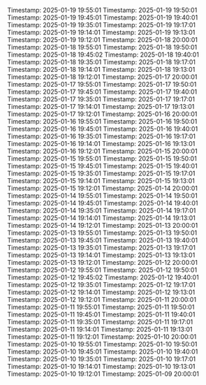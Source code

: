 Timestamp: 2025-01-19 19:55:01
Timestamp: 2025-01-19 19:50:01
Timestamp: 2025-01-19 19:45:01
Timestamp: 2025-01-19 19:40:01
Timestamp: 2025-01-19 19:35:01
Timestamp: 2025-01-19 19:17:01
Timestamp: 2025-01-19 19:14:01
Timestamp: 2025-01-19 19:13:01
Timestamp: 2025-01-19 19:12:01
Timestamp: 2025-01-18 20:00:01
Timestamp: 2025-01-18 19:55:01
Timestamp: 2025-01-18 19:50:01
Timestamp: 2025-01-18 19:45:02
Timestamp: 2025-01-18 19:40:01
Timestamp: 2025-01-18 19:35:01
Timestamp: 2025-01-18 19:17:01
Timestamp: 2025-01-18 19:14:01
Timestamp: 2025-01-18 19:13:01
Timestamp: 2025-01-18 19:12:01
Timestamp: 2025-01-17 20:00:01
Timestamp: 2025-01-17 19:55:01
Timestamp: 2025-01-17 19:50:01
Timestamp: 2025-01-17 19:45:01
Timestamp: 2025-01-17 19:40:01
Timestamp: 2025-01-17 19:35:01
Timestamp: 2025-01-17 19:17:01
Timestamp: 2025-01-17 19:14:01
Timestamp: 2025-01-17 19:13:01
Timestamp: 2025-01-17 19:12:01
Timestamp: 2025-01-16 20:00:01
Timestamp: 2025-01-16 19:55:01
Timestamp: 2025-01-16 19:50:01
Timestamp: 2025-01-16 19:45:01
Timestamp: 2025-01-16 19:40:01
Timestamp: 2025-01-16 19:35:01
Timestamp: 2025-01-16 19:17:01
Timestamp: 2025-01-16 19:14:01
Timestamp: 2025-01-16 19:13:01
Timestamp: 2025-01-16 19:12:01
Timestamp: 2025-01-15 20:00:01
Timestamp: 2025-01-15 19:55:01
Timestamp: 2025-01-15 19:50:01
Timestamp: 2025-01-15 19:45:01
Timestamp: 2025-01-15 19:40:01
Timestamp: 2025-01-15 19:35:01
Timestamp: 2025-01-15 19:17:01
Timestamp: 2025-01-15 19:14:01
Timestamp: 2025-01-15 19:13:01
Timestamp: 2025-01-15 19:12:01
Timestamp: 2025-01-14 20:00:01
Timestamp: 2025-01-14 19:55:01
Timestamp: 2025-01-14 19:50:01
Timestamp: 2025-01-14 19:45:01
Timestamp: 2025-01-14 19:40:01
Timestamp: 2025-01-14 19:35:01
Timestamp: 2025-01-14 19:17:01
Timestamp: 2025-01-14 19:14:01
Timestamp: 2025-01-14 19:13:01
Timestamp: 2025-01-14 19:12:01
Timestamp: 2025-01-13 20:00:01
Timestamp: 2025-01-13 19:55:01
Timestamp: 2025-01-13 19:50:01
Timestamp: 2025-01-13 19:45:01
Timestamp: 2025-01-13 19:40:01
Timestamp: 2025-01-13 19:35:01
Timestamp: 2025-01-13 19:17:01
Timestamp: 2025-01-13 19:14:01
Timestamp: 2025-01-13 19:13:01
Timestamp: 2025-01-13 19:12:01
Timestamp: 2025-01-12 20:00:01
Timestamp: 2025-01-12 19:55:01
Timestamp: 2025-01-12 19:50:01
Timestamp: 2025-01-12 19:45:02
Timestamp: 2025-01-12 19:40:01
Timestamp: 2025-01-12 19:35:01
Timestamp: 2025-01-12 19:17:01
Timestamp: 2025-01-12 19:14:01
Timestamp: 2025-01-12 19:13:01
Timestamp: 2025-01-12 19:12:01
Timestamp: 2025-01-11 20:00:01
Timestamp: 2025-01-11 19:55:01
Timestamp: 2025-01-11 19:50:01
Timestamp: 2025-01-11 19:45:01
Timestamp: 2025-01-11 19:40:01
Timestamp: 2025-01-11 19:35:01
Timestamp: 2025-01-11 19:17:01
Timestamp: 2025-01-11 19:14:01
Timestamp: 2025-01-11 19:13:01
Timestamp: 2025-01-11 19:12:01
Timestamp: 2025-01-10 20:00:01
Timestamp: 2025-01-10 19:55:01
Timestamp: 2025-01-10 19:50:01
Timestamp: 2025-01-10 19:45:01
Timestamp: 2025-01-10 19:40:01
Timestamp: 2025-01-10 19:35:01
Timestamp: 2025-01-10 19:17:01
Timestamp: 2025-01-10 19:14:01
Timestamp: 2025-01-10 19:13:01
Timestamp: 2025-01-10 19:12:01
Timestamp: 2025-01-09 20:00:01
